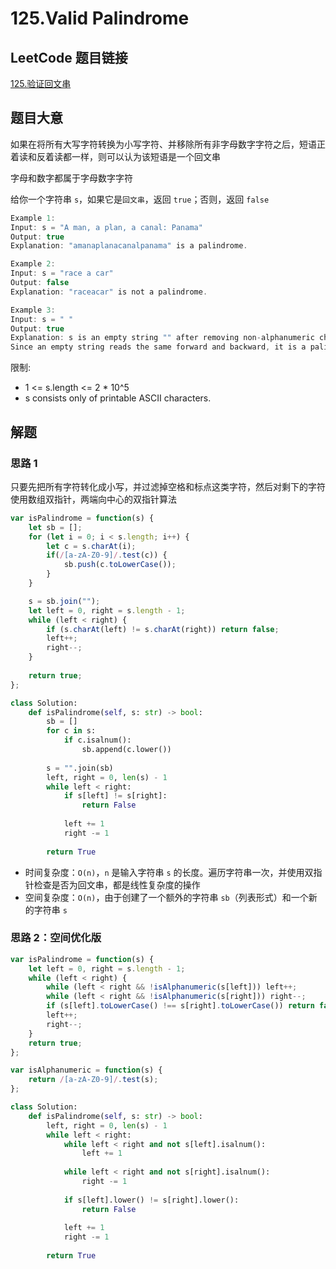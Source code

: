 # 125.Valid Palindrome

## LeetCode 题目链接

[125.验证回文串](https://leetcode.cn/problems/valid-palindrome/)

## 题目大意

如果在将所有大写字符转换为小写字符、并移除所有非字母数字字符之后，短语正着读和反着读都一样，则可以认为该短语是一个回文串

字母和数字都属于字母数字字符

给你一个字符串 `s`，如果它是`回文串`，返回 `true`；否则，返回 `false` 

```js
Example 1:
Input: s = "A man, a plan, a canal: Panama"
Output: true
Explanation: "amanaplanacanalpanama" is a palindrome.

Example 2:
Input: s = "race a car"
Output: false
Explanation: "raceacar" is not a palindrome.

Example 3:
Input: s = " "
Output: true
Explanation: s is an empty string "" after removing non-alphanumeric characters.
Since an empty string reads the same forward and backward, it is a palindrome.
```

限制:
- 1 <= s.length <= 2 * 10^5
- s consists only of printable ASCII characters.

## 解题

### 思路 1

只要先把所有字符转化成小写，并过滤掉空格和标点这类字符，然后对剩下的字符使用数组双指针，两端向中心的双指针算法

```js
var isPalindrome = function(s) {
    let sb = [];
    for (let i = 0; i < s.length; i++) {
        let c = s.charAt(i);
        if(/[a-zA-Z0-9]/.test(c)) {
            sb.push(c.toLowerCase());
        }
    }

    s = sb.join("");
    let left = 0, right = s.length - 1;
    while (left < right) {
        if (s.charAt(left) != s.charAt(right)) return false;
        left++;
        right--;
    }
    
    return true;
};
```
```python
class Solution:
    def isPalindrome(self, s: str) -> bool:
        sb = []
        for c in s:
            if c.isalnum():
                sb.append(c.lower())
        
        s = "".join(sb)
        left, right = 0, len(s) - 1
        while left < right:
            if s[left] != s[right]:
                return False
            
            left += 1
            right -= 1
        
        return True
```

- 时间复杂度：`O(n)`，`n` 是输入字符串 `s` 的长度。遍历字符串一次，并使用双指针检查是否为回文串，都是线性复杂度的操作
- 空间复杂度：`O(n)`，由于创建了一个额外的字符串 `sb`（列表形式）和一个新的字符串 `s`

### 思路 2：空间优化版

```js
var isPalindrome = function(s) {
    let left = 0, right = s.length - 1;
    while (left < right) {
        while (left < right && !isAlphanumeric(s[left])) left++;
        while (left < right && !isAlphanumeric(s[right])) right--;
        if (s[left].toLowerCase() !== s[right].toLowerCase()) return false;
        left++;
        right--;
    }
    return true;
};

var isAlphanumeric = function(s) {
    return /[a-zA-Z0-9]/.test(s);
};
```
```python
class Solution:
    def isPalindrome(self, s: str) -> bool:
        left, right = 0, len(s) - 1
        while left < right:
            while left < right and not s[left].isalnum():
                left += 1
            
            while left < right and not s[right].isalnum():
                right -= 1
            
            if s[left].lower() != s[right].lower():
                return False
            
            left += 1
            right -= 1
        
        return True
```

